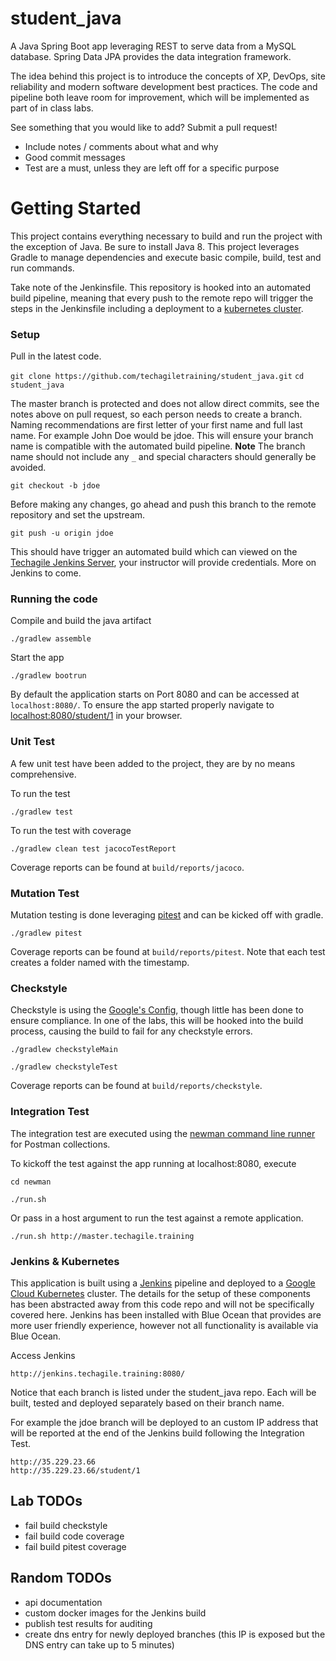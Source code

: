 # student_java #

A Java Spring Boot app leveraging REST to serve data from a MySQL database.  Spring Data JPA provides the data integration framework.

The idea behind this project is to introduce the concepts of XP, DevOps, site reliability and  modern software development best practices. The code and pipeline both leave room for improvement, which will be implemented as part of in class labs.

See something that you would like to add? Submit a pull request!

- Include notes / comments about what and why
- Good commit messages
- Test are a must, unless they are left off for a specific purpose

# Getting Started #

This project contains everything necessary to build and run the project with the exception of Java.  Be sure to install Java 8. This project leverages Gradle to manage dependencies and execute basic compile, build, test and run commands.

Take note of the Jenkinsfile.  This repository is hooked into an automated build pipeline, meaning that every push to the remote repo will trigger the steps in the Jenkinsfile including a deployment to a [kubernetes cluster](https://cloud.google.com/kubernetes-engine/docs/).

### Setup ###
Pull in the latest code.

`git clone https://github.com/techagiletraining/student_java.git`
`cd student_java`

The master branch is protected and does not allow direct commits, see the notes above on pull request, so each person needs to create a branch.  Naming recommendations are first letter of your first name and full last name. For example John Doe would be jdoe. This will ensure your branch name is compatible with the automated build pipeline. **Note** The branch name should not include any `_` and special characters should generally be avoided.

`git checkout -b jdoe`

Before making any changes, go ahead and push this branch to the remote repository and set the upstream.

`git push -u origin jdoe`

This should have trigger an automated build which can viewed on the  [Techagile Jenkins Server](http://jenkins.techagile.training:8080/), your instructor will provide credentials. More on Jenkins to come.

### Running the code ###
Compile and build the java artifact

`./gradlew assemble`

Start the app

`./gradlew bootrun`

By default the application starts on Port 8080 and can be accessed at `localhost:8080/`.  To ensure the app started properly navigate to [localhost:8080/student/1](localhost:8080/student/1) in your browser.

### Unit Test ###
A few unit test have been added to the project, they are by no means comprehensive.

To run the test

`./gradlew test`

To run the test with coverage

`./gradlew clean test jacocoTestReport`

Coverage reports can be found at `build/reports/jacoco`.

### Mutation Test ###
Mutation testing is done leveraging [pitest](http://pitest.org/) and can be kicked off with gradle.

`./gradlew pitest`

Coverage reports can be found at `build/reports/pitest`. Note that each test creates a folder named with the timestamp.

### Checkstyle ###
Checkstyle is using the [Google's Config](https://github.com/checkstyle/checkstyle/blob/master/src/main/resources/google_checks.xml), though little has been done to ensure compliance.  In one of the labs, this will be hooked into the build process, causing the build to fail for any checkstyle errors.

`./gradlew checkstyleMain`

`./gradlew checkstyleTest`

Coverage reports can be found at `build/reports/checkstyle`.

### Integration Test ###
The integration test are executed using the [newman command line runner](https://www.getpostman.com/docs/v6/postman/collection_runs/command_line_integration_with_newman) for Postman collections.

To kickoff the test against the app running at localhost:8080, execute

`cd newman`

`./run.sh`

Or pass in a host argument to run the test against a remote application.

`./run.sh http://master.techagile.training`

### Jenkins & Kubernetes ###
This application is built using a [Jenkins](https://jenkins.io/) pipeline and deployed to a [Google Cloud Kubernetes](https://cloud.google.com/kubernetes-engine/docs/) cluster. The details for the setup of these components has been abstracted away from this code repo and will not be specifically covered here. Jenkins has been installed with Blue Ocean that provides are more user friendly experience, however not all functionality is available via Blue Ocean.

Access Jenkins

`http://jenkins.techagile.training:8080/`

Notice that each branch is listed under the student_java repo.  Each will be built, tested and deployed separately based on their branch name.

For example the jdoe branch will be deployed to an custom IP address that will be reported at the end of the Jenkins build following the Integration Test.

```
http://35.229.23.66
http://35.229.23.66/student/1
```

## Lab TODOs ##
- fail build checkstyle
- fail build code coverage
- fail build pitest coverage

## Random TODOs ##
- api documentation
- custom docker images for the Jenkins build
- publish test results for auditing
- create dns entry for newly deployed branches (this IP is exposed but the DNS entry can take up to 5 minutes)
